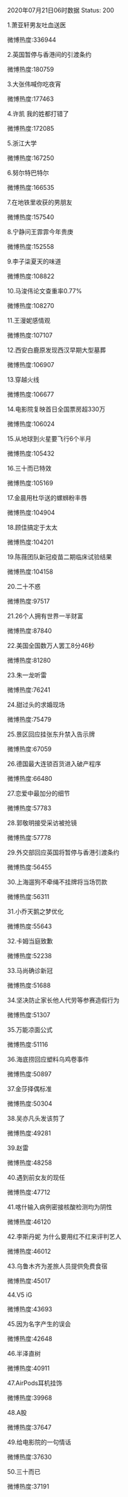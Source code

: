 2020年07月21日06时数据
Status: 200

1.萧亚轩男友吐血送医

微博热度:336944

2.英国暂停与香港间的引渡条约

微博热度:180759

3.大张伟喊你吃夜宵

微博热度:177463

4.许凯 我的姓都打错了

微博热度:172085

5.浙江大学

微博热度:167250

6.努尔特巴特尔

微博热度:166535

7.在地铁里收获的男朋友

微博热度:157540

8.宁静问王霏霏今年贵庚

微博热度:152558

9.李子柒夏天的味道

微博热度:108822

10.马浚伟论文查重率0.77%

微博热度:108270

11.王漫妮感情观

微博热度:107107

12.西安白鹿原发现西汉早期大型墓葬

微博热度:106907

13.穿越火线

微博热度:106677

14.电影院复映首日全国票房超330万

微博热度:106024

15.从地球到火星要飞行6个半月

微博热度:105432

16.三十而已特效

微博热度:105169

17.金晨用杜华送的螺蛳粉丰唇

微博热度:104904

18.顾佳搞定于太太

微博热度:104201

19.陈薇团队新冠疫苗二期临床试验结果

微博热度:104158

20.二十不惑

微博热度:97517

21.26个人拥有世界一半财富

微博热度:87840

22.美国全国数万人罢工8分46秒

微博热度:81280

23.朱一龙听雷

微博热度:76241

24.甜过头的求婚现场

微博热度:75479

25.景区回应挂张东升禁入告示牌

微博热度:67059

26.德国最大连锁百货进入破产程序

微博热度:66480

27.恋爱中最加分的细节

微博热度:57783

28.郭敬明接受采访被抢镜

微博热度:57778

29.外交部回应英国将暂停与香港引渡条约

微博热度:56455

30.上海遛狗不牵绳不挂牌将当场罚款

微博热度:56311

31.小乔天鹅之梦优化

微博热度:55643

32.卡姆当庭致歉

微博热度:52238

33.马尚确诊新冠

微博热度:51688

34.坚决防止家长他人代劳等参赛造假行为

微博热度:51307

35.万能凉面公式

微博热度:51116

36.海底捞回应塑料乌鸡卷事件

微博热度:50897

37.金莎择偶标准

微博热度:50304

38.吴亦凡头发该剪了

微博热度:49281

39.赵雷

微博热度:48258

40.遇到前女友的现任

微博热度:47712

41.喀什输入病例密接核酸检测均为阴性

微博热度:46120

42.李斯丹妮 为什么要用红不红来评判艺人

微博热度:46012

43.乌鲁木齐为差旅人员提供免费食宿

微博热度:45017

44.V5 iG

微博热度:43693

45.因为名字产生的误会

微博热度:42648

46.半泽直树

微博热度:40911

47.AirPods耳机挂饰

微博热度:39968

48.A股

微博热度:37647

49.给电影院的一句情话

微博热度:37630

50.三十而已

微博热度:37191

